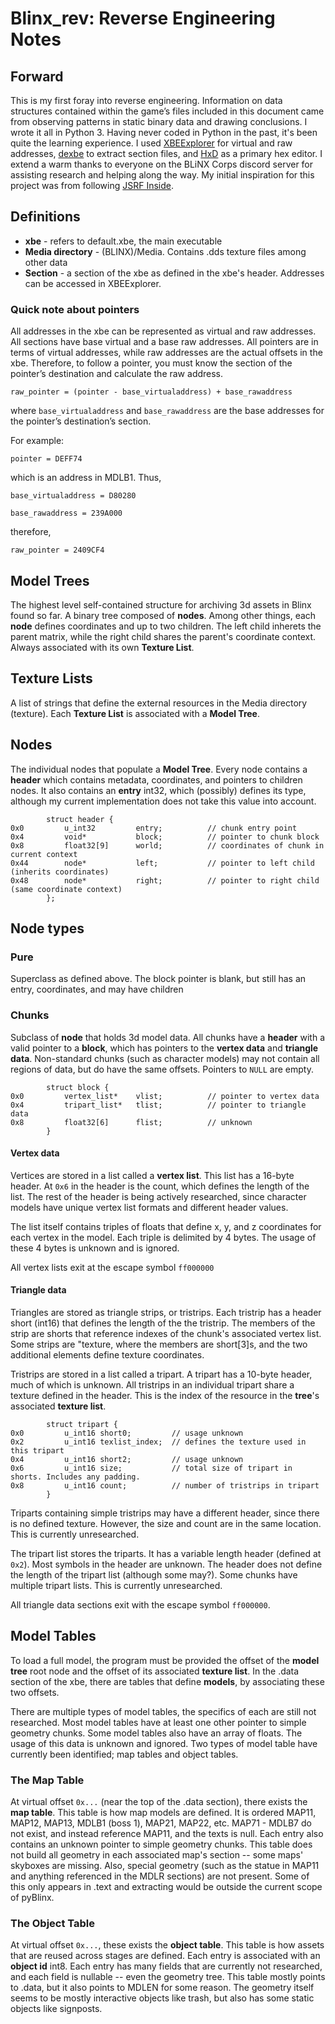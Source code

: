 # Blinx_rev: Reverse Engineering Notes

## Forward
This is my first foray into reverse engineering. Information on data structures contained within the game’s files included in this document came from observing patterns in static binary data and drawing conclusions. I wrote it all in Python 3. Having never coded in Python in the past, it's been quite the learning experience. I used [XBEExplorer](http://dxbx-emu.com/information/xbeexplorer/) for virtual and raw addresses, [dexbe](http://www.theisozone.com/downloads/xbox/tools/dexbe-eur/) to extract section files, and [HxD](https://mh-nexus.de/en/hxd/) as a primary hex editor. I extend a warm thanks to everyone on the BLiNX Corps discord server for assisting research and helping along the way. My initial inspiration for this project was from following [JSRF Inside](http://jsrf-inside.blogspot.com/).

## Definitions
* __xbe__ - refers to default.xbe, the main executable
* __Media directory__ - (BLINX)/Media. Contains .dds texture files among other data
* __Section__ - a section of the xbe as defined in the xbe's header. Addresses can be accessed in XBEExplorer.

### Quick note about pointers
All addresses in the xbe can be represented as virtual and raw addresses. All sections have base virtual and a base raw addresses. All pointers are in terms of virtual addresses, while raw addresses are the actual offsets in the xbe. Therefore, to follow a pointer, you must know the section of the pointer’s destination and calculate the raw address.

`raw_pointer = (pointer - base_virtualaddress) + base_rawaddress`

where `base_virtualaddress` and `base_rawaddress` are the base addresses for the pointer’s destination’s section. 

For example:

`pointer = DEFF74`

which is an address in MDLB1. Thus,

`base_virtualaddress = D80280`

`base_rawaddress = 239A000`

therefore,

`raw_pointer = 2409CF4`

## Model Trees
The highest level self-contained structure for archiving 3d assets in Blinx found so far. A binary tree composed of __nodes__. Among other things, each __node__ defines coordinates and up to two children. The left child inherets the parent matrix, while the right child shares the parent's coordinate context. Always associated with its own __Texture List__.

## Texture Lists
A list of strings that define the external resources in the Media directory (texture). Each __Texture List__ is associated with a __Model Tree__. 

## Nodes
The individual nodes that populate a __Model Tree__. Every node contains a __header__ which contains metadata, coordinates, and pointers to children nodes. It also contains an __entry__ int32, which (possibly) defines its type, although my current implementation does not take this value into account. 

```
        struct header {
0x0         u_int32         entry;          // chunk entry point
0x4         void*           block;          // pointer to chunk block
0x8         float32[9]      world;          // coordinates of chunk in current context
0x44        node*           left;           // pointer to left child (inherits coordinates)
0x48        node*           right;          // pointer to right child (same coordinate context)
        };
```

## Node types

### Pure
Superclass as defined above. The block pointer is blank, but still has an entry, coordinates, and may have children

### Chunks
Subclass of __node__ that holds 3d model data. All chunks have a __header__ with a valid pointer to a __block__, which has pointers to the __vertex data__ and __triangle data__. Non-standard chunks (such as character models) may not contain all regions of data, but do have the same offsets. Pointers to `NULL` are empty. 


```
		struct block {
0x0         vertex_list*    vlist;          // pointer to vertex data 
0x4         tripart_list*   tlist;          // pointer to triangle data
0x8         float32[6]      flist;          // unknown	
		}
```


#### Vertex data
Vertices are stored in a list called a __vertex list__. This list has a 16-byte header. At `0x6` in the header is the count, which defines the length of the list. The rest of the header is being actively researched, since character models have unique vertex list formats and different header values.

The list itself contains triples of floats that define x, y, and z coordinates for each vertex in the model. Each triple is delimited by 4 bytes. The usage of these 4 bytes is unknown and is ignored.

All vertex lists exit at the escape symbol `ff000000`

#### Triangle data

Triangles are stored as triangle strips, or tristrips. Each tristrip has a header short (int16) that defines the length of the the tristrip. The members of the strip are shorts that reference indexes of the chunk's associated vertex list. Some strips are "texture, where the members are short[3]s, and the two additional elements define texture coordinates.

Tristrips are stored in a list called a tripart. A tripart has a 10-byte header, much of which is unknown. All tristrips in an individual tripart share a texture defined in the header. This is the index of the resource in the __tree__'s associated __texture list__.

```
        struct tripart {
0x0         u_int16 short0;         // usage unknown
0x2         u_int16 texlist_index;  // defines the texture used in this tripart
0x4         u_int16 short2;         // usage unknown
0x6         u_int16 size;           // total size of tripart in shorts. Includes any padding.
0x8         u_int16 count;          // number of tristrips in tripart
        }
```
Triparts containing simple tristrips may have a different header, since there is no defined texture. However, the size and count are in the same location. This is currently unresearched.

The tripart list stores the triparts. It has a variable length header (defined at `0x2`). Most symbols in the header are unknown. The header does not define the length of the tripart list (although some may?). Some chunks have multiple tripart lists. This is currently unresearched.

All triangle data sections exit with the escape symbol `ff000000`.

## Model Tables
To load a full model, the program must be provided the offset of the __model tree__ root node and the offset of its associated __texture list__. In the .data section of the xbe, there are tables that define __models__, by associating these two offsets. 

There are multiple types of model tables, the specifics of each are still  not researched. Most model tables have at least one other pointer to simple geometry chunks. Some model tables also have an array of floats. The usage of this data is unknown and ignored. Two types of model table have currently been identified; map tables and object tables.

### The Map Table
At virtual offset `0x...` (near the top of the .data section), there exists the __map table__. This table is how map models are defined. It is ordered MAP11, MAP12, MAP13, MDLB1 (boss 1), MAP21, MAP22, etc. MAP71 - MDLB7 do not exist, and instead reference MAP11, and the texts is null. Each entry also contains an unknown pointer to simple geometry chunks. This table does not build all geometry in each associated map's section -- some maps' skyboxes are missing. Also, special geometry (such as the statue in MAP11 and anything referenced in the MDLR sections) are not present.  Some of this only appears in .text and extracting would be outside the current scope of pyBlinx.

### The Object Table
At virtual offset `0x...`, these exists the __object table__. This table is how assets that are reused across stages are defined. Each entry is associated with an __object id__ int8. Each entry has many fields that are currently not researched, and each field is nullable -- even the geometry tree. This table mostly points to .data, but it also points to MDLEN for some reason. The geometry itself seems to be mostly interactive objects like trash, but also has some static objects like signposts. 
